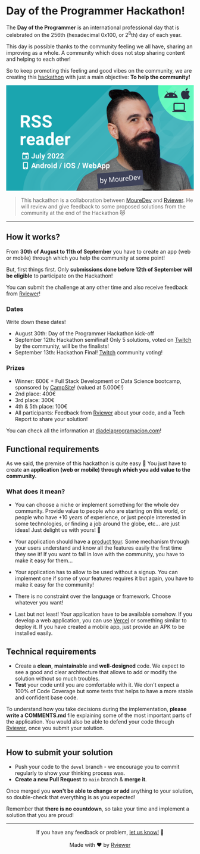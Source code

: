 # Day of the Programmer Hackathon!

The **Day of the Programmer** is an international professional day that is celebrated on the 256th (hexadecimal 0x100,
or 2<sup>8</sup>th)
day of each year.

This day is possible thanks to the community feeling we all have, sharing an improving as a whole. A community which
does not stop sharing content and helping to each other!

So to keep promoting this feeling and good vibes on the community, we are creating this
[hackathon](https://diadelaprogramacion.com/) with just a main objective: **To help the community!**

![Brais Moure Challenge card](./.github/assets/mouredev_rss_reader.png)
> This hackathon is a collaboration between [MoureDev](https://www.twitch.tv/mouredev) and
> [Rviewer](https://rviewer.io). He will review and give feedback to some proposed solutions from the community at the
> end of the Hackathon 😻

---

## How it works?

From **30th of August to 11th of September** you have to create an app (web or mobile) through which you help the
community at some point!

But, first things first. Only **submissions done before 12th of September will be eligible** to participate on the
Hackathon!

You can submit the challenge at any other time and also receive feedback from [Rviewer](https://rviewer.io)!

### Dates

Write down these dates!

* August 30th: Day of the Programmer Hackathon kick-off
* September 12th: Hackathon semifinal! Only 5 solutions, voted on [Twitch](https://www.twitch.tv/mouredev) by the
  community, will be the finalists!
* September 13th: Hackathon Final! [Twitch](https://www.twitch.tv/mouredev) community voting!

### Prizes

* Winner: 600€ + Full Stack Development or Data Science bootcamp, sponsored by [CampSite](https://campsite.academy/)!
  (valued at 5.000€!)
* 2nd place: 400€
* 3rd place: 300€
* 4th & 5th place: 100€
* All participants: Feedback from [Rviewer](https://rviewer.io) about your code, and a Tech Report to share your
  solution!

You can check all the information at [diadelaprogramacion.com](diadelaprogramacion.com)!

## Functional requirements

As we said, the premise of this hackathon is quite easy 🫣 You just have to create **an application (web or mobile)
through which you add value to the community.**

### What does it mean?

* You can choose a niche or implement something for the whole dev community. Provide value to people who are starting on
  this world, or people who have +10 years of experience, or just people interested in some technologies, or finding a
  job around the globe, etc... are just ideas! Just delight us with yours! 🤩

* Your application should have a [product tour](https://userguiding.com/blog/product-tour/). Some mechanism through your
  users understand and know all the features easily the first time they see it! If you want to fall in love with the
  community, you have to make it easy for them...

* Your application has to allow to be used without a signup. You can implement one if some of your features requires it
  but again, you have to make it easy for the community!

* There is no constraint over the language or framework. Choose whatever you want!

* Last but not least! Your application have to be available somehow. If you develop a web application, you can use
  [Vercel](https://vercel.com) or something similar to deploy it. If you have created a mobile app, just provide an APK
  to be installed easily.

## Technical requirements

* Create a **clean**, **maintainable** and **well-designed** code. We expect to see a good and clear architecture that
  allows to add or modify the solution without so much troubles.
* **Test** your code until you are comfortable with it. We don't expect a 100% of Code Coverage but some tests that
  helps to have a more stable and confident base code.

To understand how you take decisions during the implementation, **please write a COMMENTS.md** file explaining some of
the most important parts of the application. You would also be able to defend your code through
[Rviewer](https://rviewer.io), once you submit your solution.

---

## How to submit your solution

* Push your code to the `devel` branch - we encourage you to commit regularly to show your thinking process was.
* **Create a new Pull Request** to `main` branch & **merge it**.

Once merged you **won't be able to change or add** anything to your solution, so double-check that everything is as you
expected!

Remember that **there is no countdown**, so take your time and implement a solution that you are proud!

--- 

<p align="center">
  If you have any feedback or problem, <a href="mailto:help@rviewer.io">let us know!</a> 🤘
  <br><br>
  Made with ❤️ by <a href="https://rviewer.io">Rviewer</a>
</p>
